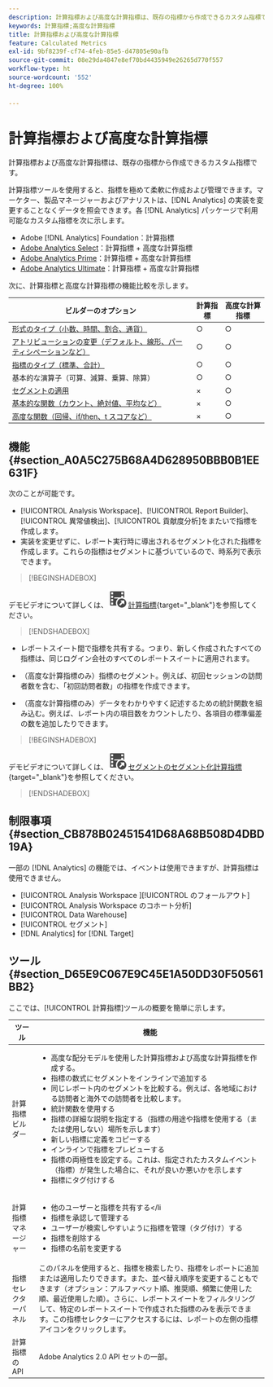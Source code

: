 ```yaml
---
description: 計算指標および高度な計算指標は、既存の指標から作成できるカスタム指標です。
keywords: 計算指標;高度な計算指標
title: 計算指標および高度な計算指標
feature: Calculated Metrics
exl-id: 9bf8239f-cf74-4feb-85e5-d47805e90afb
source-git-commit: 08e29da4847e8ef70bd4435949e26265d770f557
workflow-type: ht
source-wordcount: '552'
ht-degree: 100%

---
```


# 計算指標および高度な計算指標

計算指標および高度な計算指標は、既存の指標から作成できるカスタム指標です。

計算指標ツールを使用すると、指標を極めて柔軟に作成および管理できます。マーケター、製品マネージャーおよびアナリストは、[!DNL Analytics] の実装を変更することなくデータを照会できます。各 [!DNL Analytics] パッケージで利用可能なカスタム指標を次に示します。

* Adobe [!DNL Analytics] Foundation：計算指標
* [Adobe Analytics Select](https://www.adobe.com/jp/data-analytics-cloud/analytics/select.html)：計算指標 + 高度な計算指標
* [Adobe Analytics Prime](https://www.adobe.com/jp/data-analytics-cloud/analytics/prime.html)：計算指標 + 高度な計算指標
* [Adobe Analytics Ultimate](https://www.adobe.com/jp/data-analytics-cloud/analytics/ultimate.html)：計算指標 + 高度な計算指標

次に、計算指標と高度な計算指標の機能比較を示します。

| ビルダーのオプション | 計算指標 | 高度な計算指標 |
|---|---|---|
| [形式のタイプ（小数、時間、割合、通貨）](/help/components/c-calcmetrics/c-workflow/cm-workflow/c-build-metrics/cm-build-metrics.md) | ○ | ○ |
| [アトリビューションの変更（デフォルト、線形、パーティシペーションなど）](/help/components/c-calcmetrics/c-workflow/cm-workflow/c-build-metrics/m-metric-type-alloc.md) | ○ | ○ |
| [指標のタイプ（標準、合計）](/help/components/c-calcmetrics/c-workflow/cm-workflow/c-build-metrics/m-metric-type-alloc.md) | ○ | ○ |
| 基本的な演算子（可算、減算、乗算、除算） | ○ | ○ |
| [セグメントの適用](/help/components/c-calcmetrics/c-workflow/cm-workflow/c-build-metrics/metrics-with-segments.md) | × | ○ |
| [基本的な関数（カウント、絶対値、平均など）](/help/components/c-calcmetrics/cm-reference/cm-functions.md) | × | ○ |
| [高度な関数（回帰、if/then、t スコアなど）](/help/components/c-calcmetrics/cm-reference/cm-adv-functions.md) | × | ○ |

## 機能 {#section_A0A5C275B68A4D628950BBB0B1EE631F}

次のことが可能です。

* [!UICONTROL Analysis Workspace]、[!UICONTROL Report Builder]、[!UICONTROL 異常値検出]、[!UICONTROL 貢献度分析]をまたいで指標を作成します。
* 実装を変更せずに、レポート実行時に導出されるセグメント化された指標を作成します。これらの指標はセグメントに基づいているので、時系列で表示できます。


>[!BEGINSHADEBOX]

デモビデオについて詳しくは、![VideoCheckedOut](/help/assets/icons/VideoCheckedOut.svg) [計算指標](https://video.tv.adobe.com/v/25407?quality=12&learn=on){target="_blank"}を参照してください。

>[!ENDSHADEBOX]

* レポートスイート間で指標を共有する。つまり、新しく作成されたすべての指標は、同じログイン会社のすべてのレポートスイートに適用されます。
* （高度な計算指標のみ）指標のセグメント。例えば、初回セッションの訪問者数を含む、「初回訪問者数」の指標を作成できます。

* （高度な計算指標のみ）データをわかりやすく記述するための統計関数を組み込む。例えば、レポート内の項目数をカウントしたり、各項目の標準偏差の数を追加したりできます。


>[!BEGINSHADEBOX]

デモビデオについて詳しくは、![VideoCheckedOut](/help/assets/icons/VideoCheckedOut.svg) [セグメントのセグメント化計算指標](https://video.tv.adobe.com/v/25409?quality=12&learn=on){target="_blank"}を参照してください。

>[!ENDSHADEBOX]


## 制限事項 {#section_CB878B02451541D68A68B508D4DBD19A}

一部の [!DNL Analytics] の機能では、イベントは使用できますが、計算指標は使用できません。

* [!UICONTROL Analysis Workspace ][!UICONTROL のフォールアウト]
* [!UICONTROL Analysis Workspace のコホート分析]
* [!UICONTROL Data Warehouse]
* [!UICONTROL セグメント]
* [!DNL Analytics] for [!DNL Target]

## ツール {#section_D65E9C067E9C45E1A50DD30F50561BB2}

ここでは、[!UICONTROL 計算指標]ツールの概要を簡単に示します。

| ツール | 機能 |
|--- |--- |
| 計算指標ビルダー | <ul><li>高度な配分モデルを使用した計算指標および高度な計算指標を作成する。</li><li>指標の数式にセグメントをインラインで追加する</li><li>同じレポート内のセグメントを比較する。例えば、各地域における訪問者と海外での訪問者を比較します。</li><li>統計関数を使用する</li><li>指標の詳細な説明を指定する（指標の用途や指標を使用する（または使用しない）場所を示します）</li><li>新しい指標に定義をコピーする</li><li>インラインで指標をプレビューする</li><li>指標の両極性を設定する。これは、指定されたカスタムイベント（指標）が発生した場合に、それが良いか悪いかを示します</li><li>指標にタグ付けする</li></ul> |
| 計算指標マネージャー | <ul><li>他のユーザーと指標を共有する&lt;/li<li>指標を承認して管理する</li><li>ユーザーが検索しやすいように指標を管理（タグ付け）する</li><li>指標を削除する</li><li>指標の名前を変更する</li></ul> |
| 指標セレクターパネル | このパネルを使用すると、指標を検索したり、指標をレポートに追加または適用したりできます。また、並べ替え順序を変更することもできます（オプション：アルファベット順、推奨順、頻繁に使用した順、最近使用した順）。さらに、レポートスイートをフィルタリングして、特定のレポートスイートで作成された指標のみを表示できます。この指標セレクターにアクセスするには、レポートの左側の指標アイコンをクリックします。 |
| 計算指標の API | Adobe Analytics 2.0 API セットの一部。 |
